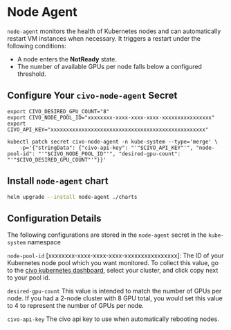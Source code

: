 # Node Agent

`node-agent` monitors the health of Kubernetes nodes and can automatically restart VM instances when necessary. It triggers a restart under the following conditions:  

- A node enters the **NotReady** state.  
- The number of available GPUs per node falls below a configured threshold.  


## Configure Your `civo-node-agent` Secret

```
export CIVO_DESIRED_GPU_COUNT="8"
export CIVO_NODE_POOL_ID="xxxxxxxx-xxxx-xxxx-xxxx-xxxxxxxxxxxxxxxx"
export CIVO_API_KEY="xxxxxxxxxxxxxxxxxxxxxxxxxxxxxxxxxxxxxxxxxxxxxxxxxx"

kubectl patch secret civo-node-agent -n kube-system --type='merge' \
    -p='{"stringData": {"civo-api-key": "'"$CIVO_API_KEY"'", "node-pool-id": "'"$CIVO_NODE_POOL_ID"'", "desired-gpu-count": "'"$CIVO_DESIRED_GPU_COUNT"'"}}'
```

## Install `node-agent` chart

```bash
helm upgrade --install node-agent ./charts
```

## Configuration Details

The following configurations are stored in the `node-agent` secret in the `kube-system` namespace

`node-pool-id` [xxxxxxxx-xxxx-xxxx-xxxx-xxxxxxxxxxxxxxxx]:
The ID of your Kubernetes node pool which you want monitored. To collect this value, go to the [civo kubernetes dashboard](https://dashboard.civo.com/kubernetes), select your cluster, and click copy next to your pool id.

`desired-gpu-count`
This value is intended to match the number of GPUs per node. If you had a 2-node cluster with 8 GPU total, you would set this value to 4 to represent the number of GPUs per node.

`civo-api-key`
The civo api key to use when automatically rebooting nodes.
